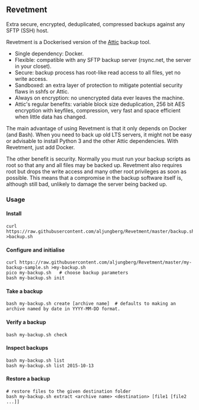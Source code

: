 ## Revetment

Extra secure, encrypted, deduplicated, compressed backups against any SFTP (SSH) host.

Revetment is a Dockerised version of the [Attic](https://attic-backup.org/) backup tool.

- Single dependency: Docker.
- Flexible: compatible with any SFTP backup server (rsync.net, the server in your closet).
- Secure: backup process has root-like read access to all files, yet no write access.
- Sandboxed: an extra layer of protection to mitigate potential security flaws in sshfs or Attic.
- Always on encryption: no unencrypted data ever leaves the machine.
- Attic's regular benefits: variable block size deduplication, 256 bit AES encryption with keyfiles, compression, very fast and space efficient when little data has changed.

The main advantage of using Revetment is that it only depends on Docker (and Bash). When you need to back up old LTS servers, it might not be easy or advisable to install Python 3 and the other Attic dependencies. With Revetment, just add Docker.

The other benefit is security. Normally you must run your backup scripts as root so that any and all files may be backed up. Revetment also requires root but drops the write access and many other root privileges as soon as possible. This means that a compromise in the backup software itself is, although still bad, unlikely to damage the server being backed up.

### Usage

#### Install

    curl https://raw.githubusercontent.com/aljungberg/Revetment/master/backup.sh >backup.sh

#### Configure and initialise

    curl https://raw.githubusercontent.com/aljungberg/Revetment/master/my-backup-sample.sh >my-backup.sh
    pico my-backup.sh   # choose backup parameters
    bash my-backup.sh init

#### Take a backup

    bash my-backup.sh create [archive name]  # defaults to making an archive named by date in YYYY-MM-DD format.
    
#### Verify a backup

    bash my-backup.sh check
    
#### Inspect backups
    
    bash my-backup.sh list
    bash my-backup.sh list 2015-10-13
    
#### Restore a backup

    # restore files to the given destination folder
    bash my-backup.sh extract <archive name> <destination> [file1 [file2 ...]]
